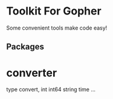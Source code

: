 Toolkit For Gopher
==========

Some convenient tools make code easy!

## Packages
 # converter
 type convert, int int64 string time ...
